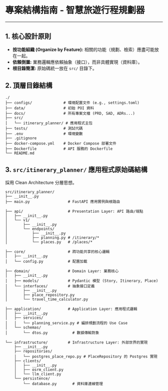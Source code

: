 # 專案結構指南 - 智慧旅遊行程規劃器

---

## 1. 核心設計原則

- **按功能組織 (Organize by Feature):** 相關的功能（規劃、檢索）應盡可能放在一起。
- **依賴倒置:** 業務邏輯應依賴抽象（接口），而非具體實現（資料庫）。
- **根目錄簡潔:** 原始碼統一放在 `src/` 目錄下。

## 2. 頂層目錄結構

```plaintext
./
├── configs/              # 環境配置文件 (e.g., settings.toml)
├── data/                 # 初始 POI 資料
├── docs/                 # 所有專案文檔 (PRD, SAD, ADRs...)
├── src/
│   └── itinerary_planner/ # 應用程式主包
├── tests/                # 測試代碼
├── .env                  # 環境變數
├── .gitignore
├── docker-compose.yml    # Docker Compose 部署文件
├── Dockerfile            # API 服務的 Dockerfile
└── README.md
```

## 3. `src/itinerary_planner/` 應用程式原始碼結構

採用 Clean Architecture 分層思想。

```plaintext
src/itinerary_planner/
├── __init__.py
├── main.py                 # FastAPI 應用實例與根路由

├── api/                    # Presentation Layer: API 路由/端點
│   ├── __init__.py
│   └── v1/
│       ├── __init__.py
│       └── endpoints/
│           ├── __init__.py
│           ├── planning.py # /itinerary/*
│           └── places.py   # /places/*

├── core/                   # 跨功能共享的核心邏輯
│   ├── __init__.py
│   └── config.py           # 配置加載

├── domain/                 # Domain Layer: 業務核心
│   ├── __init__.py
│   ├── models/             # Pydantic 模型 (Story, Itinerary, Place)
│   └── interfaces/         # 抽象接口定義
│       ├── __init__.py
│       ├── place_repository.py
│       └── travel_time_calculator.py

├── application/            # Application Layer: 應用程式邏輯
│   ├── __init__.py
│   ├── services/
│   │   └── planning_service.py # 編排規劃流程的 Use Case
│   └── schemas/
│       └── dtos.py           # 數據傳輸對象

└── infrastructure/         # Infrastructure Layer: 外部世界的實現
    ├── __init__.py
    ├── repositories/
    │   └── postgres_place_repo.py # PlaceRepository 的 Postgres 實現
    ├── clients/
    │   ├── __init__.py
    │   ├── osrm_client.py
    │   └── llm_client.py
    └── persistence/
        └── database.py       # 資料庫連線管理
```
